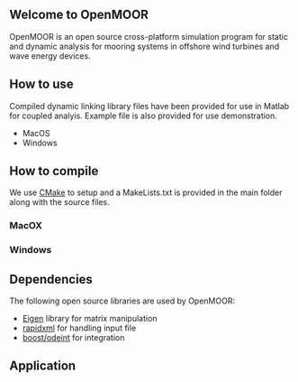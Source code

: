 ## Welcome to OpenMOOR

OpenMOOR is an open source cross-platform simulation program for static and dynamic analysis for mooring systems in offshore wind turbines and wave energy devices. 

## How to use
Compiled dynamic linking library files have been provided for use in Matlab for coupled analyis. Example file is also provided for use demonstration.
- MacOS
- Windows

## How to compile
We use [CMake](https://cmake.org) to setup and a MakeLists.txt is provided in the main folder along with the source files.
### MacOX
### Windows

## Dependencies
The following open source libraries are used by OpenMOOR:
- [Eigen](http://eigen.tuxfamily.org/index.php?title=Main_Page) library for matrix manipulation
- [rapidxml](http://rapidxml.sourceforge.net) for handling input file
- [boost/odeint](http://headmyshoulder.github.io/odeint-v2/) for integration



## Application

